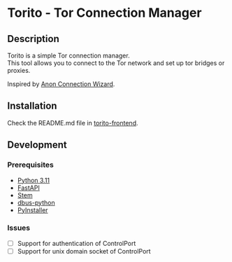 # Torito - Tor Connection Manager

## Description

Torito is a simple Tor connection manager.  
This tool allows you to connect to the Tor network and set up tor bridges or proxies.

Inspired by [Anon Connection Wizard](https://www.whonix.org/wiki/Anon_Connection_Wizard).

## Installation

Check the README.md file in [torito-frontend](https://github.com/calloc134/torito-frontend).

## Development

### Prerequisites

- [Python 3.11](https://www.python.org)
- [FastAPI](https://fastapi.tiangolo.com)
- [Stem](https://stem.torproject.org)
- [dbus-python](https://www.freedesktop.org/wiki/Software/DBusBindings/#python)
- [PyInstaller](https://www.pyinstaller.org)

### Issues

- [ ] Support for authentication of ControlPort
- [ ] Support for unix domain socket of ControlPort
